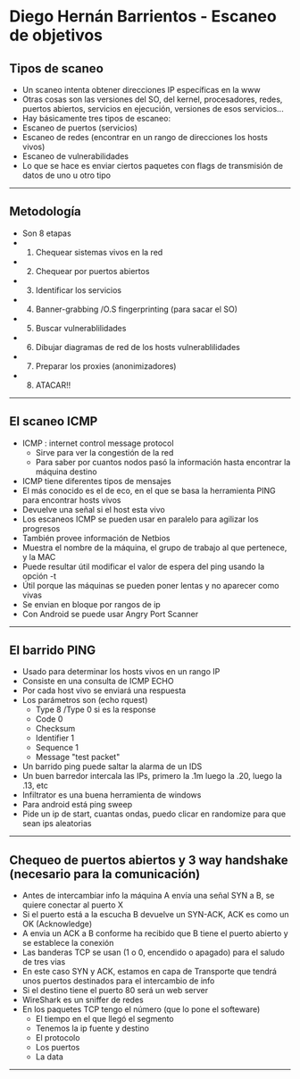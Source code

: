 # Diego Hernán Barrientos - Escaneo de objetivos

## Tipos de scaneo

- Un scaneo intenta obtener direcciones IP específicas en la www
- Otras cosas son las versiones del SO, del kernel, procesadores, redes, puertos abiertos, servicios en ejecución, versiones de esos servicios...
- Hay básicamente tres tipos de escaneo:
- Escaneo de puertos (servicios)
- Escaneo de redes (encontrar en un rango de direcciones los hosts vivos)
- Escaneo de vulnerabilidades
- Lo que se hace es enviar ciertos paquetes con flags de transmisión de datos de uno u otro tipo
----

## Metodología

- Son 8 etapas
- 1. Chequear sistemas vivos en la red
- 2. Chequear por puertos abiertos
- 3. Identificar los servicios
- 4. Banner-grabbing /O.S fingerprinting (para sacar el SO)
- 5. Buscar vulnerablilidades
- 6. Dibujar diagramas de red de los hosts vulnerablilidades
- 7. Preparar los proxies (anonimizadores)
- 8. ATACAR!!

----

## El scaneo ICMP

- ICMP : internet control message protocol
  - Sirve para ver la congestión de la red
  - Para saber por cuantos nodos pasó la información hasta encontrar la máquina destino
- ICMP tiene diferentes tipos de mensajes
- El más conocido es el de eco, en el que se basa la herramienta PING para encontrar hosts vivos
- Devuelve una señal si el host esta vivo
- Los escaneos ICMP se pueden usar en paralelo para agilizar los progresos
- También provee información de Netbios
- Muestra el nombre de la máquina, el grupo de trabajo al que pertenece, y la MAC
- Puede resultar útil modificar el valor de espera del ping usando la opción -t
- Útil porque las máquinas se pueden poner lentas y no aparecer como vivas
- Se envian en bloque por rangos de ip
- Con Android se puede usar Angry Port Scanner
-----


## El barrido PING

- Usado para determinar los hosts vivos en un rango IP
- Consiste en una consulta de ICMP ECHO
- Por cada host vivo se enviará una respuesta
- Los parámetros son (echo rquest)
  - Type 8 /Type 0 si es la response
  - Code 0
  - Checksum
  - Identifier 1
  - Sequence 1
  - Message "test packet"
- Un barrido ping puede saltar la alarma de un IDS
- Un buen barredor intercala las IPs, primero la .1m luego la .20, luego la .13, etc
- Infiltrator es una buena herramienta de windows
- Para android está ping sweep
- Pide un ip de start, cuantas ondas, puedo clicar en randomize para que sean ips aleatorias
------

## Chequeo de puertos abiertos y 3 way handshake (necesario para la comunicación)

- Antes de intercambiar info la máquina A envía una señal SYN a B, se quiere conectar al puerto X
- Si el puerto está a la escucha B devuelve un SYN-ACK, ACK es como un OK (Acknowledge) 
- A envia un ACK a B conforme ha recibido que B tiene el puerto abierto y se establece la conexión
- Las banderas TCP se usan (1 o 0, encendido o apagado) para el saludo de tres vias
- En este caso SYN y ACK, estamos en capa de Transporte que tendrá unos puertos destinados para el intercambio de info
- Si el destino tiene el puerto 80 será un web server
- WireShark es un sniffer de redes
- En los paquetes TCP tengo el número (que lo pone el softeware)
  - El tiempo en el que llegó el segmento
  - Tenemos la ip fuente y destino 
  - El protocolo 
  - Los puertos
  - La data
----



